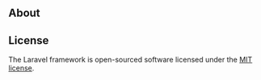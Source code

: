## About

## License

The Laravel framework is open-sourced software licensed under the [MIT license](https://opensource.org/licenses/MIT).
